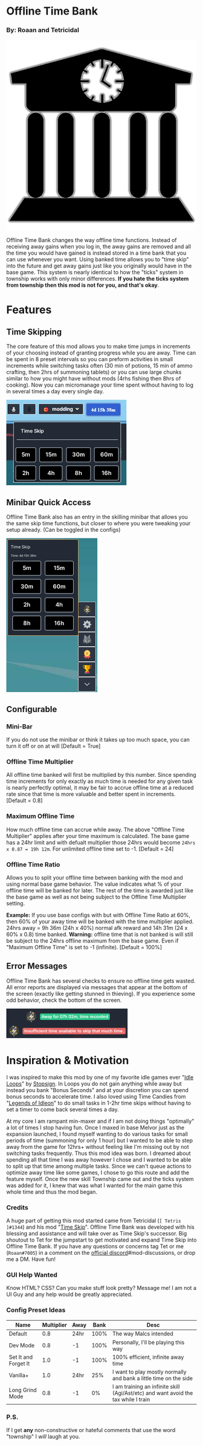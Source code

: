 # Offline Time Bank

### By: Roaan and Tetricidal

![Offline Time Bank Logo made by Me ;)](images/LogoWithBorder.png)

Offline Time Bank changes the way offline time functions. Instead of receiving away gains when you log in, the away gains are removed and all the time you would have gained is instead stored in a time bank that you can use whenever you want. Using banked time allows you to "time skip" into the future and get away gains just like you originally would have in the base game. This system is nearly identical to how the "ticks" system in township works with only minor differences. **If you hate the ticks system from township then this mod is not for you, and that's okay**.

# Features

## Time Skipping

The core feature of this mod allows you to make time jumps in increments of your choosing instead of granting progress while you are away. Time can be spent in 8 preset intervals so you can preform activities in small increments while switching tasks often (30 min of potions, 15 min of ammo crafting, then 2hrs of summoning tablets) or you can use large chunks similar to how you might have without mods (4rhs fishing then 8hrs of cooking). Now you can micromanage your time spent without having to log in several times a day every single day.

![Menu with time display available in header row](images/HeaderMenu.png)

## Minibar Quick Access

Offline Time Bank also has an entry in the skilling minibar that allows you the same skip time functions, but closer to where you were tweaking your setup already. (Can be toggled in the configs)

![Minibar Quick Access Menu](images/MiniBar.png)

## Configurable

### **Mini-Bar**

If you do not use the minibar or think it takes up too much space, you can turn it off or on at will
[Default = True]

### **Offline Time Multiplier**

All offline time banked will first be multiplied by this number. Since spending time increments for only exactly as much time is needed for any given task is nearly perfectly optimal, it may be fair to accrue offline time at a reduced rate since that time is more valuable and better spent in increments.
[Default = 0.8]

### **Maximum Offline Time**

How much offline time can accrue while away. The above "Offline Time Multiplier" applies after your time maximum is calculated. The base game has a 24hr limit and with defualt multiplier those 24hrs would become `24hrs x 0.87 = 19h 12m`. For unlimited offline time set to -1.
[Default = 24]

### **Offline Time Ratio**

Allows you to split your offline time between banking with the mod and using normal base game behavior. The value indicates what % of your offline time will be banked for later. The rest of the time is awarded just like the base game as well as not being subject to the Offline Time Multiplier setting.

**Example:** If you use base configs with but with Offline Time Ratio at 60%, then 60% of your away time will be banked with the time multiplier applied. 24hrs away = 9h 36m (24h x 40%) normal afk reward and 14h 31m (24 x 60% x 0.8) time banked. **Warning:** offline time that is not banked is will still be subject to the 24hrs offline maximum from the base game. Even if "Maximum Offline Time" is set to -1 (infinite).
[Default = 100%]

## Error Messages

Offline Time Bank has several checks to ensure no offline time gets wasted. All error reports are displayed via messages that appear at the bottom of the screen (exactly like getting stunned in thieving). If you experience some odd behavior, check the bottom of the screen.

![Success and Error notification examples](images/Notifications.png)

# Inspiration & Motivation

I was inspired to make this mod by one of my favorite idle games ever "[Idle Loops](https://omsi6.github.io/loops/)" by [Stopsign](https://stopsign.github.io/). In Loops you do not gain anything while away but instead you bank "Bonus Seconds" and at your discretion you can spend bonus seconds to accelerate time. I also loved using Time Candies from "[Legends of Idleon](https://www.legendsofidleon.com/)" to do small tasks in 1-2hr time skips without having to set a timer to come back several times a day.

At my core I am rampant min-maxer and if I am not doing things "optimally" a lot of times I stop having fun. Once I maxed in base Melvor just as the expansion launched, I found myself wanting to do various tasks for small periods of time (summoning for only 1 hour) but I wanted to be able to step away from the game for 12hrs+ without feeling like I'm missing out by not switching tasks frequently. Thus this mod idea was born. I dreamed about spending all that time I was away however I chose and I wanted to be able to split up that time among multiple tasks. Since we can't queue actions to optimize away time like some games, I chose to go this route and add the feature myself. Once the new skill Township came out and the ticks system was added for it, I knew that was what I wanted for the main game this whole time and thus the mod began.

### Credits

A huge part of getting this mod started came from Tetricidal (`[ Tetris ]#1344`) and his mod "[Time Skip](https://mod.io/g/melvoridle/m/time-skip)". Offline Time Bank was developed with his blessing and assistance and will take over as Time Skip's successor. Big shoutout to Tet for the jumpstart to get motivated and expand Time Skip into Offline Time Bank. If you have any questions or concerns tag Tet or me (`Roaan#7005`) in a comment on the [official discord](https://discord.com/invite/melvoridle)#mod-discussions, or drop me a DM. Have fun!

### GUI Help Wanted

Know HTML? CSS? Can you make stuff look pretty? Message me! I am not a UI Guy and any help would be greatly appreciated.

### Config Preset Ideas

| Name                 | Multiplier | Away | Bank | Desc                                                                               |
| -------------------- | ---------- | ---- | ---- | ---------------------------------------------------------------------------------- |
| Default              | 0.8        | 24hr | 100% | The way Malcs intended                                                             |
| Dev Mode             | 0.8        | -1   | 100% | Personally, I'll be playing this way                                               |
| Set It and Forget It | 1.0        | -1   | 100% | 100% efficient, infinite away time                                                 |
| Vanilla+             | 1.0        | 24hr | 25%  | I want to play mostly normally and bank a little time on the side                  |
| Long Grind Mode      | 0.8        | -1   | 0%   | I am training an infinite skill (Agi/Ast/etc) and want avoid the tax while I train |

### P.S.

If I get **any** non-constructive or hateful comments that use the word "township" I _will_ laugh at you.
